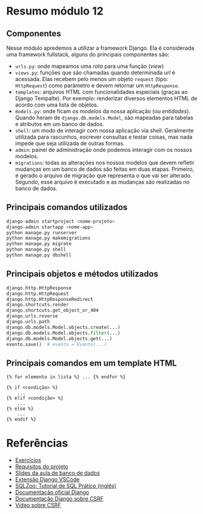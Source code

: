 # Resumo módulo 12

## Componentes

Nesse módulo apredemos a utilizar a framework Django. Ela é considerada uma framework fullstack, alguns do principais componentes são:
- `urls.py`: onde mapeamos uma *rota* para uma função (*view*)
- `views.py`: funções que são chamadas quando determinada *url* é acessada. Elas recebem pelo menos um objeto `request` (tipo: `HttpRequest`) como parâmetro e devem retornar um `HttpResponse`.
- `templates`: arquivos HTML com funcionalidades especiais (graças ao Django Tempalte). Por exemplo: renderizar diversos elementos HTML de acordo com uma lista de objetos.
- `models.py`: onde ficam os *modelos* da nossa aplicação (ou *entidades*). Quando heram de `django.db.models.Model`, são mapeadas para tabelas e atributos em um banco de dados.
- `shell`: um modo de interagir com nossa aplicação via shell. Geralmente utilizada para rascunhos, escrever consultas e testar coisas, mas nada impede que seja utilizada de outras formas.
- `admin`: painel de administração onde podemos interagir com os nossos modelos.
- `migrations`: todas as alterações nos nossos modelos que devem refletir mudanças em um banco de dados são feitas em duas etapas. Primeiro, é gerado o arquivo de migração que representa o que vai ser alterado. Segundo, esse arquivo é executado e as mudanças são realizadas no banco de dados.

## Principais comandos utilizados

```bash
django-admin startproject <nome-projeto>
django-admin startapp <nome-app>
python manage.py runserver
python manage.py makemigrations
python manage.py migrate
python manage.py shell
python manage.py dbshell
```


## Principais objetos e métodos utilizados

```python
django.http.HttpResponse
django.http.HttpRequest
django.http.HttpResponseRedirect
django.shortcuts.render
django.shortcuts.get_object_or_404
django.urls.reverse
django.urls.path
django.db.models.Model.objects.create(...)
django.db.models.Model.objects.filter(...)
django.db.models.Model.objects.get(...)
evento.save()  # evento = Evento(...)
```

## Principais comandos em um template HTML
```django
{% for elemento in lista %} ... {% endfor %}
```
```django
{% if <condição> %}
    ...
{% elif <condição> %}
    ...
{% else %}
    ...
{% endif %}
```


# Referências

- [Exercícios](exercicios.md)
- [Requisitos do projeto](TODO.md)
- [Slides da aula de banco de dados](Módulo%2012,%20Banco%20de%20dados.pdf)
- [Extensão Django VSCode](https://marketplace.visualstudio.com/items?itemName=batisteo.vscode-django)
- [SQLZoo: Tutorial de SQL Prático (inglês)](https://sqlzoo.net/wiki/SQL_Tutorial)
- [Documentação oficial Django](https://docs.djangoproject.com/pt-br/4.0/)
- [Documentação Django sobre CSRF](https://docs.djangoproject.com/pt-br/4.0/ref/csrf/)
- [Vídeo sobre CSRF](https://www.youtube.com/watch?v=vRBihr41JTo)